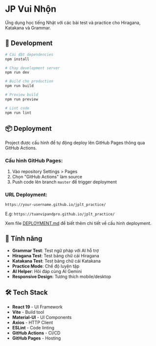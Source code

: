 # JP Vui Nhộn

Ứng dụng học tiếng Nhật với các bài test và practice cho Hiragana, Katakana và Grammar.

## 🚀 Development

```bash
# Cài đặt dependencies
npm install

# Chạy development server
npm run dev

# Build cho production
npm run build

# Preview build
npm run preview

# Lint code
npm run lint
```

## 📦 Deployment

Project được cấu hình để tự động deploy lên GitHub Pages thông qua GitHub Actions.

### Cấu hình GitHub Pages:
1. Vào repository Settings > Pages
2. Chọn "GitHub Actions" làm source
3. Push code lên branch `master` để trigger deployment

### URL Deployment:
`https://your-username.github.io/jplt_practice/`

E.g: `https://tuanvipandpro.github.io/jplt_practice/`

Xem file [DEPLOYMENT.md](./DEPLOYMENT.md) để biết thêm chi tiết về cấu hình deployment.

## 🚀 Tính năng

- **Grammar Test**: Test ngữ pháp với AI hỗ trợ
- **Hiragana Test**: Test bảng chữ cái Hiragana
- **Katakana Test**: Test bảng chữ cái Katakana
- **Practice Mode**: Chế độ luyện tập
- **AI Helper**: Hỏi đáp cùng AI Gemini
- **Responsive Design**: Tương thích mobile/desktop

## 🛠️ Tech Stack

- **React 19** - UI Framework
- **Vite** - Build tool
- **Material-UI** - UI Components
- **Axios** - HTTP Client
- **ESLint** - Code linting
- **GitHub Actions** - CI/CD
- **GitHub Pages** - Hosting

